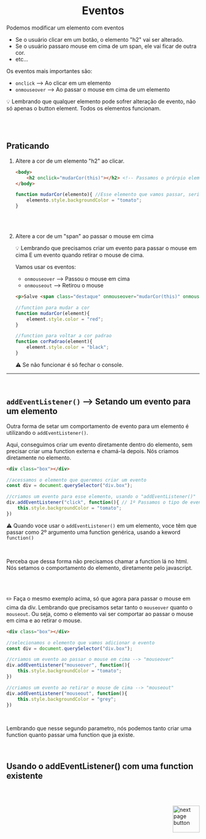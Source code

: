 <h1 align="center">
    Eventos
</h1>


Podemos modificar um elemento com eventos

- Se o usuário clicar em um botão, o elemento "h2" vai ser alterado.
- Se o usuário passaro mouse em cima de um span, ele vai ficar de outra cor.
- etc...

Os eventos mais importantes são:

- `onclick` --> Ao clicar em um elemento
- `onmouseover` --> Ao passar o mouse em cima de um elemento

💡 Lembrando que qualquer elemento pode sofrer alteração de evento, não só apenas o button element. Todos os elementos funcionam.



<br>
<br>

## Praticando

1. Altere a cor de um elemento "h2" ao clicar.

    ```html
    <body>
        <h2 onclick="mudarCor(this)"></h2> <!-- Passamos o prórpio elemento, utilizando this -->
    </body>
    ```

    ```js
    function mudarCor(elemento){ //Esse elemento que vamos passar, seria um "document.querySelector("h2")". Só que ao inves disso, vamos usar o "this" para referenciar o próprio elemento
        elemento.style.backgroundColor = "tomato";
    }
    ```


<br>
<br>

2. Altere a cor de um "span" ao passar o mouse em cima

    💡 Lembrando que precisamos criar um evento para passar o mouse em cima E um evento quando retirar o mouse de cima.

    Vamos usar os eventos:
    - `onmouseover` --> Passou o mouse em cima
    - `onmouseout` --> Retirou o mouse


    ```html
    <p>Salve <span class="destaque" onmouseover="mudarCor(this)" onmouseout="corPadrao(this)" >zicas</span> bolados</p>
    ```

    ```js
    //function para mudar a cor
    function mudarCor(element){
        element.style.color = "red";
    }

    //function para voltar a cor padrao
    function corPadrao(element){
        element.style.color = "black";
    }
    ```

    ⚠️ Se não funcionar é só fechar o console.


<hr>
<br>

## `addEventListener()` --> Setando um evento para um elemento

Outra forma de setar um comportamento de evento para um elemento é utilizando o `addEventListener()`. 

Aqui, conseguimos criar um evento diretamente dentro do elemento, sem precisar criar uma function externa e chamá-la depois. Nós criamos diretamente no elemento.


```html
<div class="box"></div>
```


```js
//acessamos o elemento que queremos criar um evento
const div = document.querySelector("div.box");

//criamos um evento para esse elemento, usando o "addEventListener()"
div.addEventListener("click", function(){ // 1º Passamos o tipo de evento,  2º Passamos uma function().
    this.style.backgroundColor = "tomato";
})
```

⚠️ Quando voce usar o `addEventListener()` em um elemento, voce têm que passar como 2º argumento uma function genérica, usando a keword `function()`


<br>

Perceba que dessa forma não precisamos chamar a function lá no html. Nós setamos o comportamento do elemento, diretamente pelo javascript.


<br>
<br>

✏️ Faça o mesmo exemplo acima, só que agora para passar o mouse em cima da div. Lembrando que precisamos setar tanto o `mouseover` quanto o `mouseout`. Ou seja, como o elemento vai ser comportar ao passar o mouse em cima e ao retirar o mouse.


```html
<div class="box"></div>
```

```js
//selecionamos o elemento que vamos adicionar o evento
const div = document.querySelector("div.box");

//criamos um evento ao passar o mouse em cima --> "mouseover"
div.addEventListener("mouseover", function(){
    this.style.backgroundColor = "tomato";
})

//criamos um evento ao retirar o mouse de cima --> "mouseout"
div.addEventListener("mouseout", function(){
    this.style.backgroundColor = "grey";
})
```

<br>

Lembrando que nesse segundo parametro, nós podemos tanto criar uma function quanto passar uma function que ja existe.

<br>

## Usando o addEventListener() com uma function existente

<br>
<br>

<!-- next page button -->

[<img src="https://img.icons8.com/?size=512&id=47092&format=png" alt="next page button" width="70px" align="right">](../8.dom/)